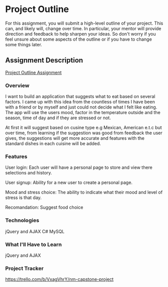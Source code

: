 # Project Outline
For this assignment, you will submit a high-level outline of your project. This can, and likely will, change over time. In particular, your mentor will provide direction and feedback to help sharpen your ideas. So don't worry if you feel unsure about some aspects of the outline or if you have to change some things later.

## Assignment Description
[Project Outline Assignment](https://education.launchcode.org/liftoff/modules/assignments/project-outline)

### Overview
I want to build an application that suggests what to eat based on several factors. I came up with this idea from the countless of times 
I have been with a friend or by myself and just could not decide what I felt like eating. The app will use the users mood, factor in the
temperature outside and the season, time of day and if they are stressed or not.

At first it will suggest based on cusine type e.g Mexican, American e.t.c but over time, from learning if the suggestion was good from feedback
the user gives, the suggestions will get more accurate and features with the standard dishes in each cuisine will be added.

### Features
User login:
Each user will have a personal page to store and view there selections and history.

User signup:
Ability for a new user to create a personal page.

Mood and stress choice:
The ability to indicate what their mood and level of stress is that day.

Recomandation:
Suggest food choice

### Technologies
jQuery and AJAX
C#
MySQL

### What I'll Have to Learn
jQuery and AJAX

### Project Tracker
https://trello.com/b/VxagVhrY/nm-capstone-project